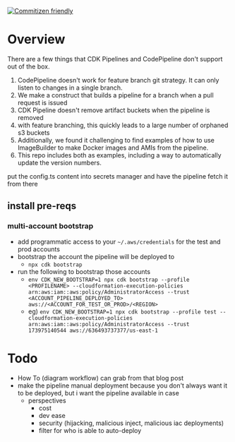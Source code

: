 [![Commitizen friendly](https://img.shields.io/badge/commitizen-friendly-brightgreen.svg)](http://commitizen.github.io/cz-cli/)

# Overview

There are a few things that CDK Pipelines and CodePipeline don't support out of the box.
1. CodePipeline doesn't work for feature branch git strategy. It can only listen to changes in a single branch.
  1. We make a construct that builds a pipeline for a branch when a pull request is issued
2. CDK Pipeline doesn't remove artifact buckets when the pipeline is removed
  1. with feature branching, this quickly leads to a large number of orphaned s3 buckets
3. Additionally, we found it challenging to find examples of how to use ImageBuilder to make Docker images and AMIs from the pipeline.
  1. This repo includes both as examples, including a way to automatically update the version numbers.

put the config.ts content into secrets manager and have the pipeline fetch it from there

## install pre-reqs

### multi-account bootstrap

- add programmatic access to your `~/.aws/credentials` for the test and prod accounts
- bootstrap the account the pipeline will be deployed to
  - `npx cdk bootstrap`
- run the following to bootstrap those accounts
  - `env CDK_NEW_BOOTSTRAP=1 npx cdk bootstrap --profile <PROFILENAME> --cloudformation-execution-policies arn:aws:iam::aws:policy/AdministratorAccess --trust <ACCOUNT_PIPELINE_DEPLOYED_TO> aws://<ACCOUNT_FOR_TEST_OR_PROD>/<REGION>`
  - eg) `env CDK_NEW_BOOTSTRAP=1 npx cdk bootstrap --profile test --cloudformation-execution-policies arn:aws:iam::aws:policy/AdministratorAccess --trust 173975140544 aws://636493737377/us-east-1`


# Todo
- How To (diagram workflow)  can grab from that blog post
- make the pipeline manual deployment because you don't always want it to be deployed, but i want the pipeline available in case
  - perspectives
    - cost
    - dev ease
    - security (hijacking, malicious inject, malicious iac deployments)
    - filter for who is able to auto-deploy
